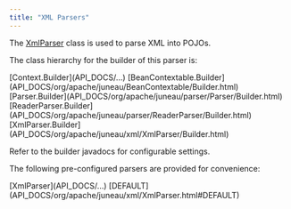 ```yaml
---
title: "XML Parsers"
---
```


The [XmlParser](API_DOCS/org/apache/juneau/xml/XmlParser.html) class is used to parse XML into POJOs.

The class hierarchy for the builder of this parser is:

<tree>
<node-0><java-abstract-class>[Context.Builder](API_DOCS/...)</java-abstract-class></node-0>
<node-1><java-abstract-class>[BeanContextable.Builder](API_DOCS/org/apache/juneau/BeanContextable/Builder.html)</java-abstract-class></node-1>
<node-2><java-abstract-class>[Parser.Builder](API_DOCS/org/apache/juneau/parser/Parser/Builder.html)</java-abstract-class></node-2>
<node-3><java-abstract-class>[ReaderParser.Builder](API_DOCS/org/apache/juneau/parser/ReaderParser/Builder.html)</java-abstract-class></node-3>
<node-4><java-class>[XmlParser.Builder](API_DOCS/org/apache/juneau/xml/XmlParser/Builder.html)</java-class></node-4>
</tree>

Refer to the builder javadocs for configurable settings.

The following pre-configured parsers are provided for convenience:

<tree>
<node-0><java-class>[XmlParser](API_DOCS/...)</java-class></node-0>
<node-1><java-field>[DEFAULT](API_DOCS/org/apache/juneau/xml/XmlParser.html#DEFAULT)</java-field></node-1>
</tree>